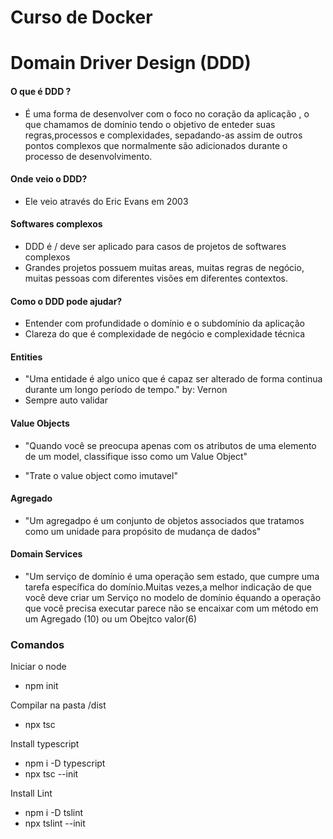 # Curso de Docker

# Domain Driver Design (DDD)

#### O que é DDD ?

- É uma forma de desenvolver com o foco no coração da aplicação , o que chamamos de domínio
  tendo o objetivo de enteder suas regras,processos e complexidades, sepadando-as assim de outros pontos
  complexos que normalmente são adicionados durante o processo de desenvolvimento.

#### Onde veio o DDD?

- Ele veio através do Eric Evans em 2003

#### Softwares complexos

- DDD é / deve ser aplicado para casos de projetos de softwares complexos
- Grandes projetos possuem muitas areas, muitas regras de negócio, muitas pessoas com diferentes visões em diferentes contextos.

#### Como o DDD pode ajudar?

- Entender com profundidade o domínio e o subdomínio da aplicação
- Clareza do que é complexidade de negócio e complexidade técnica

#### Entities

- "Uma entidade é algo unico que é capaz ser alterado de forma continua durante um longo período de tempo." by: Vernon
- Sempre auto validar

#### Value Objects

- "Quando você se preocupa apenas com os atributos de uma elemento de um model, classifique isso como um Value Object"

- "Trate o value object como imutavel"

#### Agregado

- "Um agregadpo é um conjunto de objetos associados que tratamos como um unidade para propósito de mudança de dados"

#### Domain Services

- "Um serviço de domínio é uma operação sem estado, que cumpre uma tarefa específica do domínio.Muitas vezes,a melhor indicação de que você deve criar um Serviço no modelo de domínio équando a operação que você precisa executar parece não se encaixar com um método em um Agregado (10) ou um Obejtco valor(6)


### Comandos

Iniciar o node

- npm init

Compilar na pasta /dist

- npx tsc

Install typescript

- npm i -D typescript
- npx tsc --init

Install Lint

- npm i -D tslint
- npx tslint --init
